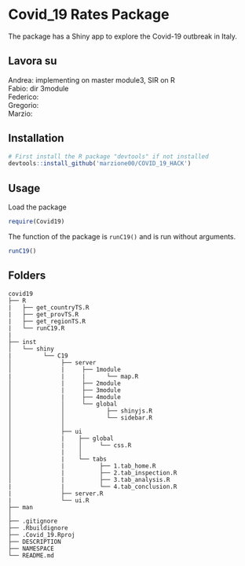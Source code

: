 # Covid_19 Rates Package

The package has a Shiny app to explore the Covid-19 outbreak in Italy.

## Lavora su
Andrea: implementing on master module3, SIR on R<br>
Fabio: dir 3module <br>
Federico: <br>
Gregorio: <br>
Marzio: <br>


## Installation

```R
# First install the R package "devtools" if not installed
devtools::install_github('marzione00/COVID_19_HACK')
```

## Usage

Load the package

```R
require(Covid19)
```

The function of the package is `runC19()` and is run without arguments.

```R
runC19()
```

## Folders
```
covid19 
├── R
|   ├── get_countryTS.R
|   ├── get_provTS.R
|   ├── get_regionTS.R
|   └── runC19.R
|
├── inst
│   └── shiny
|         └── C19
│              ├── server
│              |     ├── 1module
|              |     |      └── map.R
│              |     ├── 2module
│              |     ├── 3module
│              |     ├── 4module
│              │     └── global
│              │            ├── shinyjs.R
│              │            └── sidebar.R
│              │   
│              ├── ui
│              |    ├── global
│              |    │     └── css.R
│              |    │       
│              |    └── tabs
│              |          ├── 1.tab_home.R
│              |          ├── 2.tab_inspection.R
│              |          ├── 3.tab_analysis.R
|              |          └── 4.tab_conclusion.R
|              ├── server.R
|              └── ui.R
├── man
│ 
├── .gitignore
├── .Rbuildignore
├── .Covid_19.Rproj
├── DESCRIPTION
├── NAMESPACE
└── README.md
```
